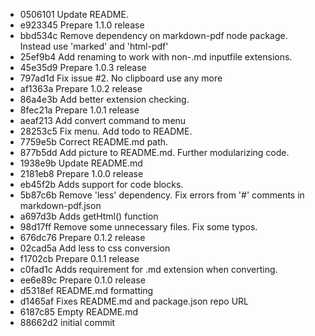 * 0506101 Update README.
* e923345 Prepare 1.1.0 release
* bbd534c Remove dependency on markdown-pdf node package. Instead use 'marked' and 'html-pdf'
* 25ef9b4 Add renaming to work with non-.md inputfile extensions.
* 45e35d9 Prepare 1.0.3 release
* 797ad1d Fix issue #2. No clipboard use any more
* af1363a Prepare 1.0.2 release
* 86a4e3b Add better extension checking.
* 8fec21a Prepare 1.0.1 release
* aeaf213 Add convert command to menu
* 28253c5 Fix menu. Add todo to README.
* 7759e5b Correct README.md path.
* 877b5dd Add picture to README.md. Further modularizing code.
* 1938e9b Update README.md
* 2181eb8 Prepare 1.0.0 release
* eb45f2b Adds support for code blocks.
* 5b87c6b Remove 'less' dependency. Fix errors from '#' comments in markdown-pdf.json
* a697d3b Adds getHtml() function
* 98d17ff Remove some unnecessary files. Fix some typos.
* 676dc76 Prepare 0.1.2 release
* 02cad5a Add less to css conversion
* f1702cb Prepare 0.1.1 release
* c0fad1c Adds requirement for .md extension when converting.
* ee6e89c Prepare 0.1.0 release
* d5318ef README.md formatting
* d1465af Fixes README.md and package.json repo URL
* 6187c85 Empty README.md
* 88662d2 initial commit

